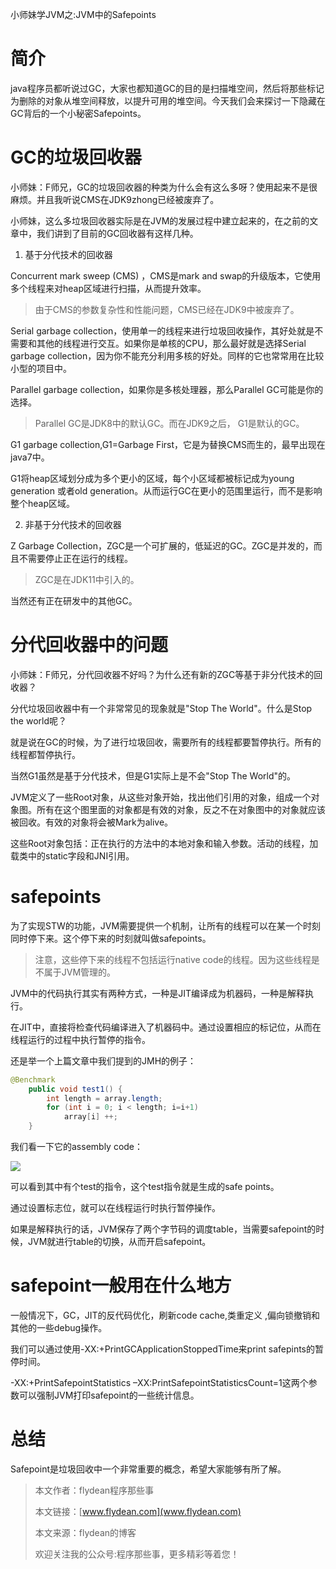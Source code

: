 小师妹学JVM之:JVM中的Safepoints

# 简介

java程序员都听说过GC，大家也都知道GC的目的是扫描堆空间，然后将那些标记为删除的对象从堆空间释放，以提升可用的堆空间。今天我们会来探讨一下隐藏在GC背后的一个小秘密Safepoints。


# GC的垃圾回收器

小师妹：F师兄，GC的垃圾回收器的种类为什么会有这么多呀？使用起来不是很麻烦。并且我听说CMS在JDK9zhong已经被废弃了。

小师妹，这么多垃圾回收器实际是在JVM的发展过程中建立起来的，在之前的文章中，我们讲到了目前的GC回收器有这样几种。

1. 基于分代技术的回收器

Concurrent mark sweep (CMS) ，CMS是mark and swap的升级版本，它使用多个线程来对heap区域进行扫描，从而提升效率。

> 由于CMS的参数复杂性和性能问题，CMS已经在JDK9中被废弃了。

Serial garbage collection，使用单一的线程来进行垃圾回收操作，其好处就是不需要和其他的线程进行交互。如果你是单核的CPU，那么最好就是选择Serial garbage collection，因为你不能充分利用多核的好处。同样的它也常常用在比较小型的项目中。

Parallel garbage collection，如果你是多核处理器，那么Parallel GC可能是你的选择。

> Parallel GC是JDK8中的默认GC。而在JDK9之后， G1是默认的GC。

G1 garbage collection,G1=Garbage First，它是为替换CMS而生的，最早出现在java7中。

G1将heap区域划分成为多个更小的区域，每个小区域都被标记成为young generation 或者old generation。从而运行GC在更小的范围里运行，而不是影响整个heap区域。

2. 非基于分代技术的回收器

Z Garbage Collection，ZGC是一个可扩展的，低延迟的GC。ZGC是并发的，而且不需要停止正在运行的线程。

> ZGC是在JDK11中引入的。

当然还有正在研发中的其他GC。

# 分代回收器中的问题

小师妹：F师兄，分代回收器不好吗？为什么还有新的ZGC等基于非分代技术的回收器？

分代垃圾回收器中有一个非常常见的现象就是"Stop The World"。什么是Stop the world呢？

就是说在GC的时候，为了进行垃圾回收，需要所有的线程都要暂停执行。所有的线程都暂停执行。 

当然G1虽然是基于分代技术，但是G1实际上是不会"Stop The World"的。

JVM定义了一些Root对象，从这些对象开始，找出他们引用的对象，组成一个对象图。所有在这个图里面的对象都是有效的对象，反之不在对象图中的对象就应该被回收。有效的对象将会被Mark为alive。

这些Root对象包括：正在执行的方法中的本地对象和输入参数。活动的线程，加载类中的static字段和JNI引用。

# safepoints

为了实现STW的功能，JVM需要提供一个机制，让所有的线程可以在某一个时刻同时停下来。这个停下来的时刻就叫做safepoints。

> 注意，这些停下来的线程不包括运行native code的线程。因为这些线程是不属于JVM管理的。

JVM中的代码执行其实有两种方式，一种是JIT编译成为机器码，一种是解释执行。

在JIT中，直接将检查代码编译进入了机器码中。通过设置相应的标记位，从而在线程运行的过程中执行暂停的指令。

还是举一个上篇文章中我们提到的JMH的例子：

~~~java
@Benchmark
    public void test1() {
        int length = array.length;
        for (int i = 0; i < length; i=i+1)
            array[i] ++;
    }
~~~

我们看一下它的assembly code：

![](https://img-blog.csdnimg.cn/20200703202258733.png)

可以看到其中有个test的指令，这个test指令就是生成的safe points。

通过设置标志位，就可以在线程运行时执行暂停操作。

如果是解释执行的话，JVM保存了两个字节码的调度table，当需要safepoint的时候，JVM就进行table的切换，从而开启safepoint。

# safepoint一般用在什么地方

一般情况下，GC，JIT的反代码优化，刷新code cache,类重定义 ,偏向锁撤销和其他的一些debug操作。

我们可以通过使用-XX:+PrintGCApplicationStoppedTime来print safepints的暂停时间。

-XX:+PrintSafepointStatistics –XX:PrintSafepointStatisticsCount=1这两个参数可以强制JVM打印safepoint的一些统计信息。

# 总结

Safepoint是垃圾回收中一个非常重要的概念，希望大家能够有所了解。

> 本文作者：flydean程序那些事
> 
> 本文链接：[www.flydean.com](www.flydean.com)
> 
> 本文来源：flydean的博客
> 
> 欢迎关注我的公众号:程序那些事，更多精彩等着您！





